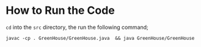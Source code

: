 # How to Run the Code

`cd` into the `src` directory, the run the following command;
```
javac -cp . GreenHouse/GreenHouse.java  && java GreenHouse/GreenHouse
```
